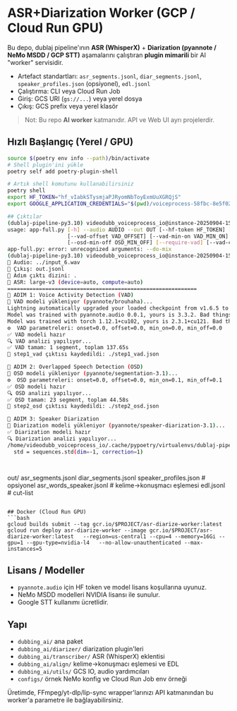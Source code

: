 # ASR+Diarization Worker (GCP / Cloud Run GPU)

Bu depo, dublaj pipeline'ının **ASR (WhisperX)** + **Diarization (pyannote / NeMo MSDD / GCP STT)**
aşamalarını çalıştıran **plugin mimarili** bir AI "worker" servisidir.
- Artefact standartları: `asr_segments.jsonl`, `diar_segments.jsonl`, `speaker_profiles.json` (opsiyonel), `edl.jsonl`
- Çalıştırma: CLI veya Cloud Run Job
- Giriş: GCS URI (`gs://...`) veya yerel dosya
- Çıkış: GCS prefix veya yerel klasör

> Not: Bu repo **AI worker** katmanıdır. API ve Web UI ayrı projelerdir.



## Hızlı Başlangıç (Yerel / GPU)

```bash
source $(poetry env info --path)/bin/activate
# Shell plugin'ini yükle
poetry self add poetry-plugin-shell

# Artık shell komutunu kullanabilirsiniz
poetry shell
export HF_TOKEN="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"
export GOOGLE_APPLICATION_CREDENTIALS="$(pwd)/voiceprocess-58fbc-8e5f0264cdc0.json"

## Çıktılar
(dublaj-pipeline-py3.10) videodubb_voiceprocess_io@instance-20250904-153243:~/PycharmProjects/dublaj/pyannote$ poetry run python app-full.py --audio ../input_6.wav   --out out.jsonl   --hf-token "$HF_TOKEN"  --do-mix 
usage: app-full.py [-h] --audio AUDIO --out OUT [--hf-token HF_TOKEN] [--asr-model ASR_MODEL] [--asr-device ASR_DEVICE] [--asr-compute-type ASR_COMPUTE_TYPE] [--vad-onset VAD_ONSET]
                   [--vad-offset VAD_OFFSET] [--vad-min-on VAD_MIN_ON] [--vad-min-off VAD_MIN_OFF] [--osd-onset OSD_ONSET] [--osd-offset OSD_OFFSET] [--osd-min-on OSD_MIN_ON]
                   [--osd-min-off OSD_MIN_OFF] [--require-vad] [--vad-coverage VAD_COVERAGE] [--min-speakers MIN_SPEAKERS] [--max-speakers MAX_SPEAKERS] [--output-dir OUTPUT_DIR]
app-full.py: error: unrecognized arguments: --do-mix
(dublaj-pipeline-py3.10) videodubb_voiceprocess_io@instance-20250904-153243:~/PycharmProjects/dublaj/pyannote$ poetry run python app-full.py --audio ../input_6.wav   --out out.jsonl   --hf-token "$HF_TOKEN"  
🎵 Audio: ../input_6.wav
📝 Çıkış: out.jsonl
📁 Adım çıktı dizini: .
🤖 ASR: large-v3 (device=auto, compute=auto)
============================================================
📍 ADIM 1: Voice Activity Detection (VAD)
🔧 VAD modeli yükleniyor (pyannote/brouhaha)...
Lightning automatically upgraded your loaded checkpoint from v1.6.5 to v2.5.5. To apply the upgrade to your files permanently, run `python -m pytorch_lightning.utilities.upgrade_checkpoint ../../../.cache/torch/pyannote/models--pyannote--brouhaha/snapshots/c93c9b537732dd50c28c0366c73f560c3a7aeb02/pytorch_model.bin`
Model was trained with pyannote.audio 0.0.1, yours is 3.3.2. Bad things might happen unless you revert pyannote.audio to 0.x.
Model was trained with torch 1.12.1+cu102, yours is 2.3.1+cu121. Bad things might happen unless you revert torch to 1.x.
⚙️  VAD parametreleri: onset=0.0, offset=0.0, min_on=0.0, min_off=0.0
✅ VAD modeli hazır
🔍 VAD analizi yapılıyor...
✅ VAD tamam: 1 segment, toplam 137.65s
💾 step1_vad çıktısı kaydedildi: ./step1_vad.json

📍 ADIM 2: Overlapped Speech Detection (OSD)
🔧 OSD modeli yükleniyor (pyannote/segmentation-3.1)...
⚙️  OSD parametreleri: onset=0.0, offset=0.0, min_on=0.1, min_off=0.1
✅ OSD modeli hazır
🔍 OSD analizi yapılıyor...
✅ OSD tamam: 23 segment, toplam 44.58s
💾 step2_osd çıktısı kaydedildi: ./step2_osd.json

📍 ADIM 3: Speaker Diarization
🔧 Diarization modeli yükleniyor (pyannote/speaker-diarization-3.1)...
✅ Diarization modeli hazır
🔍 Diarization analizi yapılıyor...
/home/videodubb_voiceprocess_io/.cache/pypoetry/virtualenvs/dublaj-pipeline-KrFI56mV-py3.10/lib/python3.10/site-packages/pyannote/audio/models/blocks/pooling.py:104: UserWarning: std(): degrees of freedom is <= 0. Correction should be strictly less than the reduction factor (input numel divided by output numel). (Triggered internally at ../aten/src/ATen/native/ReduceOps.cpp:1807.)
  std = sequences.std(dim=-1, correction=1)




```
out/
  asr_segments.jsonl
  diar_segments.jsonl
  speaker_profiles.json   # opsiyonel
  asr_words_speaker.jsonl # kelime->konuşmacı eşlemesi
  edl.jsonl               # cut-list
```

## Docker (Cloud Run GPU)
```bash
gcloud builds submit --tag gcr.io/$PROJECT/asr-diarize-worker:latest
gcloud run deploy asr-diarize-worker --image gcr.io/$PROJECT/asr-diarize-worker:latest   --region=us-central1 --cpu=4 --memory=16Gi --gpu=1 --gpu-type=nvidia-l4   --no-allow-unauthenticated --max-instances=5
```

## Lisans / Modeller
- `pyannote.audio` için HF token ve model lisans koşullarına uyunuz.
- NeMo MSDD modelleri NVIDIA lisansı ile sunulur.
- Google STT kullanımı ücretlidir.

## Yapı
- `dubbing_ai/` ana paket
- `dubbing_ai/diarizer/` diarization plugin'leri
- `dubbing_ai/transcriber/` ASR (WhisperX) eklentisi
- `dubbing_ai/align/` kelime→konuşmacı eşlemesi ve EDL
- `dubbing_ai/utils/` GCS IO, audio yardımcıları
- `configs/` örnek NeMo konfig ve Cloud Run Job env örneği

Üretimde, FFmpeg/yt-dlp/lip-sync wrapper'larınızı API katmanından bu worker'a parametre ile bağlayabilirsiniz.
